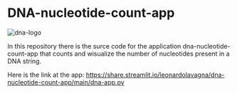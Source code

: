 # DNA-nucleotide-count-app
![dna-logo](https://user-images.githubusercontent.com/91341004/166658431-25b8a4ab-b69e-4e34-bb4e-f38d801abce3.jpg)

In this repository there is the surce code for the application dna-nucleotide-count-app that counts and wisualize the number of nucleotides present in a DNA string.

Here is the link at the app: https://share.streamlit.io/leonardolavagna/dna-nucleotide-count-app/main/dna-app.py
